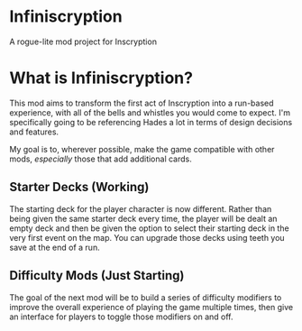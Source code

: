 # Infiniscryption
A rogue-lite mod project for Inscryption

# What is Infiniscryption?
This mod aims to transform the first act of Inscryption into a run-based experience, with all of the bells and whistles you would come to expect. I'm specifically going to be referencing Hades a lot in terms of design decisions and features.

My goal is to, wherever possible, make the game compatible with other mods, *especially* those that add additional cards.

## Starter Decks (Working)
The starting deck for the player character is now different. Rather than being given the same starter deck every time, the player will be dealt an empty deck and then be given the option to select their starting deck in the very first event on the map. You can upgrade those decks using teeth you save at the end of a run.

## Difficulty Mods (Just Starting)

The goal of the next mod will be to build a series of difficulty modifiers to improve the overall experience of playing the game multiple times, then give an interface for players to toggle those modifiers on and off.